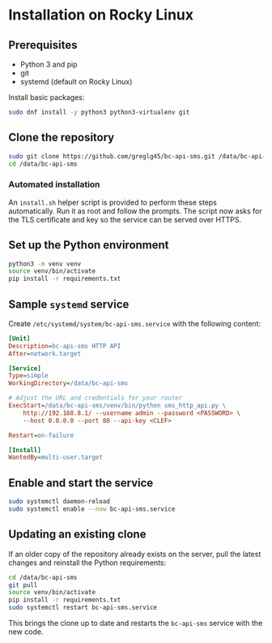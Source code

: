 # Installation on Rocky Linux

## Prerequisites
- Python 3 and pip
- git
- systemd (default on Rocky Linux)

Install basic packages:
```bash
sudo dnf install -y python3 python3-virtualenv git
```

## Clone the repository
```bash
sudo git clone https://github.com/greglg45/bc-api-sms.git /data/bc-api-sms
cd /data/bc-api-sms
```

### Automated installation

An `install.sh` helper script is provided to perform these steps automatically.
Run it as root and follow the prompts. The script now asks for the TLS certificate
and key so the service can be served over HTTPS.

## Set up the Python environment
```bash
python3 -m venv venv
source venv/bin/activate
pip install -r requirements.txt
```

## Sample `systemd` service
Create `/etc/systemd/system/bc-api-sms.service` with the following content:
```ini
[Unit]
Description=bc-api-sms HTTP API
After=network.target

[Service]
Type=simple
WorkingDirectory=/data/bc-api-sms

# Adjust the URL and credentials for your router
ExecStart=/data/bc-api-sms/venv/bin/python sms_http_api.py \
    http://192.168.8.1/ --username admin --password <PASSWORD> \
    --host 0.0.0.0 --port 80 --api-key <CLEF>

Restart=on-failure

[Install]
WantedBy=multi-user.target
```

## Enable and start the service
```bash
sudo systemctl daemon-reload
sudo systemctl enable --now bc-api-sms.service
```

## Updating an existing clone

If an older copy of the repository already exists on the server, pull the
latest changes and reinstall the Python requirements:

```bash
cd /data/bc-api-sms
git pull
source venv/bin/activate
pip install -r requirements.txt
sudo systemctl restart bc-api-sms.service
```

This brings the clone up to date and restarts the `bc-api-sms` service with the
new code.
